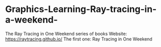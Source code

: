 # Graphics-Learning-Ray-tracing-in-a-weekend-
The Ray Tracing in One Weekend series of books
Website: https://raytracing.github.io/
The first one: Ray Tracing in One Weekend

